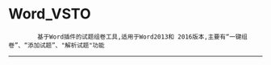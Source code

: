 Word_VSTO
=====================================================================================
            基于Word插件的试题组卷工具,适用于Word2013和 2016版本,主要有“一键组卷”、“添加试题”、"解析试题"功能
----------------------------------------------------------------------------------------

